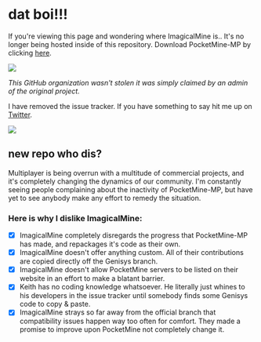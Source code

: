 # dat boi!!!

If you're viewing this page and wondering where ImagicalMine is.. It's no longer being hosted inside of this repository. Download PocketMine-MP by clicking [here](https://github.com/PocketMine/PocketMine-MP).

![](https://i.imgur.com/8HTkQj3.gif)

*This GitHub organization wasn't stolen it was simply claimed by an admin of the original project.*

I have removed the issue tracker. If you have something to say hit me up on [Twitter](https://twitter.com/DALTONTASTIC).

![](https://i.imgur.com/XmThBdr.gif)

## new repo who dis?

Multiplayer is being overrun with a multitude of commercial projects, and it's completely changing the dynamics of our community. I'm constantly seeing people complaining about the inactivity of PocketMine-MP, but have yet to see anybody make any effort to remedy the situation. 

### Here is why I dislike ImagicalMine:

- [x] ImagicalMine completely disregards the progress that PocketMine-MP has made, and repackages it's code as their own.
- [x] ImagicalMine doesn't offer anything custom. All of their contributions are copied directly off the Genisys branch.
- [x] ImagicalMine doesn't allow PocketMine servers to be listed on their website in an effort to make a blatant barrier.
- [x] Keith has no coding knowledge whatsoever. He literally just whines to his developers in the issue tracker until somebody finds some Genisys code to copy & paste.
- [x] ImagicalMine strays so far away from the official branch that compatibility issues happen way too often for comfort. They made a promise to improve upon PocketMine not completely change it.

